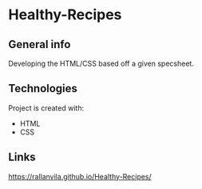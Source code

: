 # Healthy-Recipes

## General info
Developing the HTML/CSS based off a given specsheet. 
	
## Technologies
Project is created with:
* HTML
* CSS

## Links
https://rallanvila.github.io/Healthy-Recipes/

